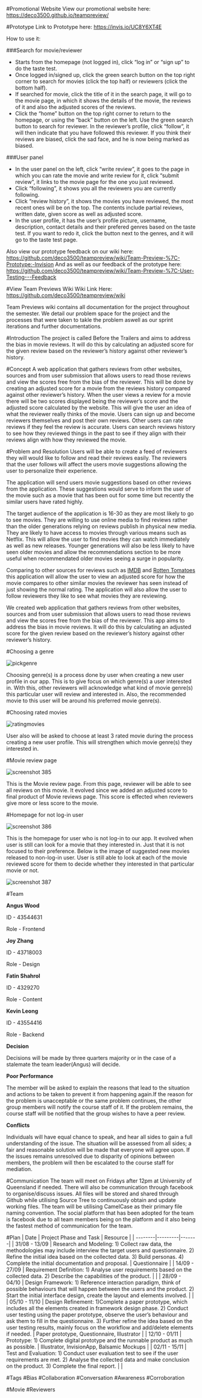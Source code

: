 #Promotional Website
View our promotional website here: https://deco3500.github.io/teampreview/

#Prototype
Link to Prototype here: https://invis.io/UC8Y6XT4E 

How to use it:

###Search for movie/reviewer
+ Starts from the homepage (not logged in), click “log in” or “sign up” to do the taste test.
+ Once logged in/signed up, click the green search button on the top right corner to search for movies (click the top half) or reviewers   (click the bottom half).
+  If searched for movie, click the title of it in the search page, it will go to the movie page, in which it shows the details of the     movie, the reviews of it and also the adjusted scores of the reviews.
+  Click the “home” button on the top right corner to return to the homepage, or using the “back” button on the left.
  Use the green search button to search for reviewer. In the reviewer’s profile, click “follow”, it will then indicate that you have       followed this reviewer. If you think their reviews are biased, click the sad face, and he is now being marked as biased.
  
###User panel
+ In the user panel on the left, click “write review”, it goes to the page in which you can rate the movie and write review for it, click “submit review”, it links to the movie page for the one you just reviewed.
+ Click “following”, it shows you all the reviewers you are currently following.
+ Click “review history”, it shows the movies you have reviewed, the most recent ones will be on the top. The contents include partial reviews, written date, given score as well as adjusted score.
+ In the user profile, it has the user’s profile picture, username, description, contact details and their prefered genres based on the taste test. If you want to redo it, click the button next to the genres, and it will go to the taste test page.


Also view our prototype feedback on our wiki here: https://github.com/deco3500/teampreview/wiki/Team-Preview-%7C-Prototype:-Invision
And as well as our feedback of the prototype here: https://github.com/deco3500/teampreview/wiki/Team-Preview-%7C-User-Testing---Feedback

#View Team Previews Wiki
Wiki Link Here: https://github.com/deco3500/teampreview/wiki

Team Previews wiki contains all documentation for the project throughout the semester. We detail our problem space for the project and the processes that were taken to takle the problem aswell as our sprint iterations and further documentations.






#Introduction
The project is called Before the Trailers and aims to address the bias in movie reviews. It will do this by calculating an adjusted score for the given review based on the reviewer’s history against other reviewer’s history.

#Concept
A web application that gathers reviews from other websites, sources and from user submission that allows users to read those reviews and view the scores free from the bias of the reviewer. This will be done by creating an adjusted score for a movie from the reviews history compared against other reviewer’s history. When the user views a review for a movie there will be two scores displayed being the reviewer’s score and the adjusted score calculated by the website. This will give the user an idea of what the reviewer really thinks of the movie. Users can sign up and become reviewers themselves and post their own reviews. Other users can rate reviews if they feel the review is accurate. Users can search reviews history to see how they reviewed things in the past to see if they align with their reviews align with how they reviewed the movie.

#Problem and Resolution
Users will be able to create a feed of reviewers they will would like to follow and read their reviews easily. The reviewers that the user follows will affect the users movie suggestions allowing the user to personalize their experience.

The application will send users movie suggestions based on other reviews from the application. These suggestions would serve to inform the user of the movie such as a movie that has been out for some time but recently the similar users have rated highly. 

The target audience of the application is 16-30 as they are most likely to go to see movies. They are willing to use online media to find reviews rather than the older generations relying on reviews publish in physical new media. They are likely to have access to movies through various means such as Netflix. This will allow the user to find movies they can watch immediately  as well as new releases. Younger generations will also be less likely to have seen older movies and allow the recommendations section to be more useful when recommendated older movies seeing a surge in popularity.

Comparing to other sources for reviews such as [IMDB](http://www.imdb.com/) and [Rotten Tomatoes](https://www.rottentomatoes.com/) this application will allow the user to view an adjusted score for how the movie compares to other similar movies the reviewer has seen instead of just showing the normal rating. The application will also allow the user to follow reviewers they like to see what movies they are reviewing.

We created web application that gathers reviews from other websites, sources and from user submission that allows users to read those reviews and view the scores free from the bias of the reviewer. This app aims to address the bias in movie reviews. It will do this by calculating an adjusted score for the given review based on the reviewer’s history against other reviewer’s history.

#Choosing a genre

![pickgenre](https://cloud.githubusercontent.com/assets/12963262/19501389/804b029e-95e8-11e6-9e15-6d8a56e76947.jpg)

Choosing genre(s) is a process done by user when creating a new user profile in our app. This is to give focus on which genre(s) a user interested in. With this, other reviewers will acknowledge what kind of movie genre(s) this particular user will review and interested in. Also, the recommended movie to this user will be around his preferred movie genre(s).    

#Choosing rated movies

![ratingmovies](https://cloud.githubusercontent.com/assets/12963262/19501390/81d113c4-95e8-11e6-93e8-afe9c1e8869d.jpg)

User also will be asked to choose at least 3 rated movie during the process creating a new user profile. This will strengthen which movie genre(s) they interested in.

#Movie review page

![screenshot 385](https://cloud.githubusercontent.com/assets/13569667/19827037/80074050-9ddf-11e6-9152-2c6f69a47fb7.png)

This is the Movie review page. From this page, reviewer will be able to see all reviews on this movie. It evolved since we added an adjusted score to final product of Movie reviews page. This score is effected when reviewers give more or less score to the movie. 

#Homepage for not log-in user

![screenshot 386](https://cloud.githubusercontent.com/assets/13569667/19827168/a5ccbd8e-9de3-11e6-81e5-9e583b138282.png)

This is the homepage for user who is not log-in to our app. It evolved when user is still can look for a movie that they interested in. Just that it is not focused to their preference. Below is the image of suggested new movies released to non-log-in user. User is still able to look at each of the movie reviewed score for them to decide whether they interested in that particular movie or not. 

![screenshot 387](https://cloud.githubusercontent.com/assets/13569667/19827169/a99f6a10-9de3-11e6-887f-5c72a0577d60.png)


#Team

__Angus Wood__

ID - 43544631

Role - Frontend

__Joy Zhang__

ID - 43718003

Role - Design

__Fatin Shahrol__

ID - 4329270

Role - Content

__Kevin Leong__

ID - 43554416

Role - Backend

__Decision__

Decisions will be made by three quarters majority or in the case of a stalemate the team leader(Angus) will decide. 

__Poor Performance__

The member will be asked to explain the reasons that lead to the situation and actions to be taken to prevent it from happening again.If the reason for the problem is unacceptable or the same problem continues, the other group members will notify the course staff of it. If the problem remains, the course staff will be notified that the group wishes to have a peer review.

__Conflicts__

Individuals will have equal chance to speak, and hear all sides to gain a full understanding of the issue. The situation will be assessed from all sides; a fair and reasonable solution will be made that everyone will agree upon. If the issues remains unresolved due to disparity of opinions between members, the problem will then be escalated to the course staff for mediation.

#Communication
The team will meet on Fridays after 12pm at University of Queensland if needed. There will also be communication through facebook to organise/discuss issues. All files will be stored and shared through Github while utilising Source Tree to continuously obtain and update working files. The team will be utilising CamelCase as their primary file naming convention. The social platform that has been adopted for the team is facebook due to all team members being on the platform and it also being the fastest method of communication for the team.

#Plan
| Date    | Project Phase and Task    | Resource |
| --------|---------|-------|
| 31/08 - 13/09 | Research and Modeling: 1) Collect raw data, the methodologies may include interview the target users and questionnaire. 2) Refine the initial idea based on the collected data. 3) Build personas. 4) Complete the initial documentation and proposal.   | Questionnaire    |
| 14/09 - 27/09 | Requirement Definition: 1) Analyse user requirements based on the collected data. 2) Describe the capabilities of the product.   |     |
| 28/09 - 04/10 | Design Framework: 1) Reference interaction paradigm, think of possible behaviours that will happen between the users and the product. 2) Start the initial interface design, create the layout and elements involved.   |     |
| 05/10 - 11/10 | Design Refinement: 1)Complete a paper prototype, which includes all the elements created in framework design phase. 2) Conduct user testing using the paper prototype, observe the user’s behaviour and ask them to fill in the questionnaire. 3) Further refine the idea based on the user testing results, mainly focus on the workflow and add/delete elements if needed.   | Paper prototype, Questionnaire, Illustrator    |
| 12/10 - 01/11 | Prototype: 1) Complete digital prototype and the runnable product as much as possible.   | Illustrator, InvisionApp, Balsamic Mockups    |
| 02/11 - 15/11 | Test and Evaluation: 1) Conduct user evaluation test to see if the user requirements are met. 2) Analyse the collected data and make conclusion on the product. 3) Complete the final report.   |     |

#Tags
\#Bias \#Collaboration \#Conversation \#Awareness \#Corroboration

\#Movie \#Reviewers
